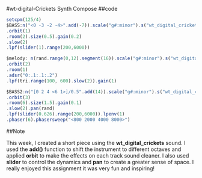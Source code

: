 #wt-digital-Crickets Synth Compose
##code
```Javascript
setcpm(125/4)
$BASS:n("<0 -3 -2 -4>".add(-7)).scale("g#:minor").s("wt_digital_crickets")
.orbit(1)
.room(2).size(0.5).gain(0.2)
.slow(2)
.lpf(slider(1).range(200,6000))

$melody: n(rand.range(0,12).segment(16)).scale("g#:minor").s("wt_digital_crickets")
.orbit(2)
.room(1)
.adsr("0:.1:.1:.2")
.lpf(tri.range(100, 600).slow(2)).gain(1)

$BASS2:n("[0 2 4 <6 1>]/0.5".add(14)).scale("g#:minor").s("wt_digital_crickets")
.orbit(3)
.room(6).size(1.5).gain(0.1)
.slow(2).pan(rand)
.lpf(slider(0.626).range(200,6000)).lpenv(1)
.phaser(6).phasersweep("<800 2000 4000 8000>")

```
##Note

This week, I created a short piece using the **wt_digital_crickets** sound. I used the **add()** function to shift the instrument to different octaves and applied **orbit** to make the effects on each track sound cleaner. I also used **slider** to control the dynamics and **pan** to create a greater sense of space. I really enjoyed this assignment it was very fun and inspiring!



